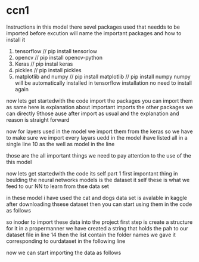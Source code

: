 # ccn1
Instructions 
in this model there sevel packages used that needds to be imported before excution will name the important packages and how to install it
1. tensorflow // pip install tensorlow 
2. opencv // pip install opencv-python
3. Keras // pip instal keras
4. pickles // pip install pickles
5. matplotlib and numpy // pip install matplotlib // pip install numpy 
numpy will be automatically installed in tensorflow installation no need to install again

now lets get startedwith the code 
import the packages you can import them as same 
here is explanation about important imports the other packages we can directly 9those ause after import as usual and the explanation and reason is straight forward

now for layers used in the model we import them from the keras so we have to make sure we import every layars uedd in the model ihave listed all in a single line 10 as the well as model in the line 

those are the all important things we need to pay attention to the use of the this model

now lets get startedwith the code its self 
part 1
first impontant thing in beulding the neural networks models is the dataset it self these is what we feed to our NN to learn from thse data set

in these model i have used the cat and dogs data set is avalable in kaggle after downloading thsese dataset then you can start using them in the code as follows

so inoder to import these data into the project first step is create a structure for it in a propermanner
we have created a string that holds the pah to our dataset file
in line 14 then the list contain the folder names we gave it corresponding to ourdataset in the following line 

now we can start importing the data as follows
